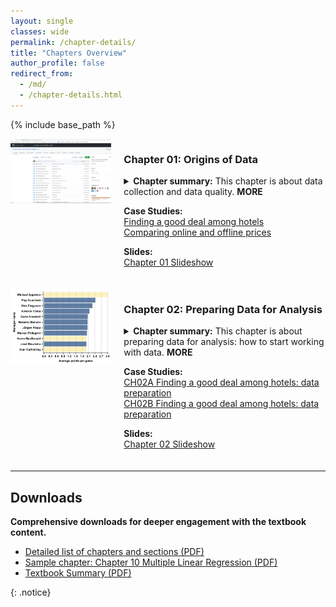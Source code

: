 ```yaml
---
layout: single
classes: wide
permalink: /chapter-details/
title: "Chapters Overview"
author_profile: false
redirect_from:
  - /md/
  - /chapter-details.html
---
```


{% include base_path %}

<div class="chapters">

<div class="chapter" id="chapter-01" style="display: flex; align-items: flex-start; margin-bottom: 20px;">
  <div style="flex: 1;">
    <img src="/images/chapter-images/ch01-fig.png" alt="Chapter 01 Image" style="width: 100%; max-width: 400px;">
  </div>
  <div style="flex: 2; padding-left: 20px;">
    <h3>Chapter 01: Origins of Data</h3>
    <details>
      <summary><strong>Chapter summary:</strong> This chapter is about data collection and data quality. <strong>MORE</strong></summary>
      <p>This chapter starts by introducing <strong>key concepts of data</strong>. It then describes the most important <strong>methods of data collection</strong> used in business, economics, and policy analysis, such as <strong>web scraping</strong>, <strong>using administrative sources</strong>, and <strong>conducting surveys</strong>. We introduce aspects of data quality, such as <strong>validity and reliability of variables</strong> and <strong>coverage of observations</strong>. We discuss how to assess and link data quality to how the data was collected. We devote a section to <strong>Big Data</strong> to understand what it is and how it may differ from more traditional data. This chapter also covers <strong>sampling</strong>, including <strong>random sampling</strong> and potential biases due to <strong>noncoverage</strong> and <strong>nonresponse</strong>, as well as <strong>ethical issues</strong> and some <strong>good practices in data collection</strong>.</p>
    </details>
    <p>
      <strong>Case Studies:</strong><br>
      <a href="https://gabors-data-analysis.com/casestudies/#ch01a-finding-a-good-deal-among-hotels-data-collection">Finding a good deal among hotels</a><br>
      <a href="https://gabors-data-analysis.com/casestudies/#ch01b-comparing-online-and-offline-prices-data-collection">Comparing online and offline prices</a>
    </p>
    <p>
      <strong>Slides:</strong><br>
      <a href="/images/slides-public/Ch01-Bekes_Kezdi_Data_Analysis_slides_v2.pdf">Chapter 01 Slideshow</a>
    </p>
  </div>
</div>

<div class="chapter" id="chapter-02" style="display: flex; align-items: flex-start; margin-bottom: 20px;">
  <div style="flex: 1;">
    <img src="/images/chapter-images/ch02-fig.png" alt="Chapter 02 Image" style="width: 100%; max-width: 400px;">
  </div>
  <div style="flex: 2; padding-left: 20px;">
    <h3>Chapter 02: Preparing Data for Analysis</h3>
    <details>
      <summary><strong>Chapter summary:</strong> This chapter is about preparing data for analysis: how to start working with data. <strong>MORE</strong></summary>
      <p>First, we clarify some concepts: <strong>types of variables</strong>, <strong>types of observations</strong>, <strong>data tables</strong>, and <strong>datasets</strong>. We then turn to the concept of <strong>tidy data</strong>: data tables with the same kinds of observations. We discuss potential issues with observations and variables, and how to deal with those issues. We describe <strong>good practices for the process of data cleaning</strong> and discuss the additional <strong>challenges of working with Big Data</strong>.</p>
    </details>
    <p>
      <strong>Case Studies:</strong><br>
      <a href="https://gabors-data-analysis.com/casestudies/#ch02a-finding-a-good-deal-among-hotels-data-preparation">CH02A Finding a good deal among hotels: data preparation</a><br>
      <a href="https://gabors-data-analysis.com/casestudies/#ch02b-finding-a-good-deal-among-hotels-data-preparation">CH02B Finding a good deal among hotels: data preparation</a>
    </p>
    <p>
      <strong>Slides:</strong><br>
      <a href="/images/slides-public/Ch02-Bekes_Kezdi_Data_Analysis_slides_v2.pdf">Chapter 02 Slideshow</a>
    </p>
  </div>
</div>

</div>

---

## Downloads

**Comprehensive downloads for deeper engagement with the textbook content.**

- [Detailed list of chapters and sections (PDF)](/files/front_Bekes_Kezdi.pdf)
- [Sample chapter: Chapter 10 Multiple Linear Regression (PDF)](/files/Ch10_Bekes_Kezdi_draft_2020nov.pdf)
- [Textbook Summary (PDF)](/files/bekes-kezdi-data-analysis-summary.pdf)

{: .notice}
